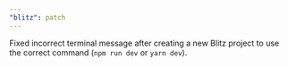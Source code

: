 ```yaml
---
"blitz": patch
---
```


Fixed incorrect terminal message after creating a new Blitz project to use the correct command (`npm run dev` or `yarn dev`).
